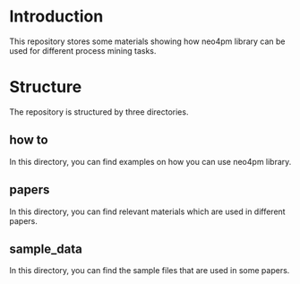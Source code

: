 # Introduction
This repository stores some materials showing how neo4pm library can be used for different process mining tasks. 

# Structure
The repository is structured by three directories.

## how to
In this directory, you can find examples on how you can use neo4pm library.

## papers
In this directory, you can find relevant materials which are used in different papers.

## sample_data
In this directory, you can find the sample files that are used in some papers.
